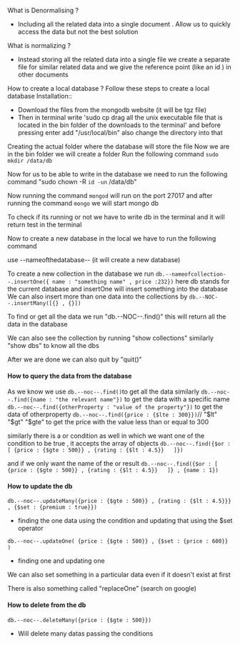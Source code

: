 What is Denormalising ?
- Including all the related data into a single document . Allow us to quickly access the data but not the best solution  

What is normalizing ?
- Instead storing all the related data into a single file we create a separate file for similar related data and we give the reference point (like an id ) in other documents

How to create a local database ?
Follow these steps to create a local database 
Installation::
- Download the files from the mongodb website (it will be tgz file)
- Then in terminal write 'sudo cp drag all the unix executable file that is located in the bin folder of the downloads to the terminal' and before pressing enter add "/usr/local/bin" also change the directory into that

Creating the actual folder where the database will store the file
Now we are in the bin folder we will create a folder
Run the following command 
`sudo mkdir /data/db `

Now for us to be able to write in the database we need to run the following command
"sudo chown -R `id -un` /data/db"

Now running the command `mongod` will run on the port 27017
and after running the command `mongo` we will start mongo db

To check if its running or not 
we have to write db in the terminal and it will return test in the terminal

Now to create a new database in the local we have to run the following command

use --nameofthedatabase--
(it will create a new database)

To create a new collection in the database we run
`db.--nameofcollection--.insertOne({ name : "something name" , price :232})`
here db stands for the current database and insertOne will insert something into the database
We can also insert more than one data into the collections by
`db.--NOC--.insertMany([{} , {}])`



To find or get all the data we run
"db.--NOC--.find()"
this will return all the data in the database

We can also see the collection by running
"show collections"
similarly
"show dbs"
to know all the dbs

After we are done we can also quit by 
"quit()"

#### How to query the data from the database

As we know we use 
`db.--noc--.find()`to get all the data
similarly
`db.--noc--.find({name : "the relevant name"})`
to get the data with a specific name
`db.--noc--.find({otherProperty : "value of the property"})`
to get the data of otherproperty
`db.--noc--.find({price : {$lte : 300}})`// "$lt" "$gt" "$gte"
to get the price with the value less than or equal to 300

similarly there is a or condition as well in which we want one of the condition to be true , it accepts the array of objects
`db.--noc--.find({$or : [ {price : {$gte : 500}} , {rating : {$lt : 4.5}}   ]})`

and if we only want the name of the or result
`db.--noc--.find({$or : [ {price : {$gte : 500}} , {rating : {$lt : 4.5}}   ]} , {name : 1})`

#### How to update the db

`db.--noc--.updateMany({price : {$gte : 500}} , {rating : {$lt : 4.5}}} , {$set : {premium : true}})`
- finding the one data using the condition and updating that using the $set operator

`db.--noc--.updateOne( {price : {$gte : 500}} , {$set : {price : 600}}  )`
- finding one and updating one

We can also set something in a particular data even if it doesn't exist at first

There is also something called "replaceOne" (search on google)

#### How to delete from the db
`db.--noc--.deleteMany({price : {$gte : 500}})`
- Will delete many datas passing the conditions


